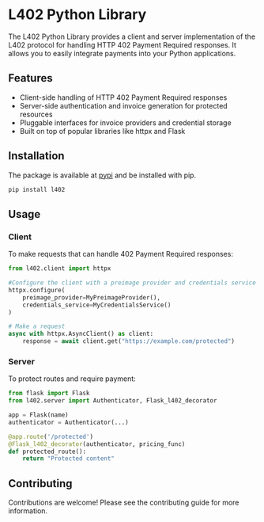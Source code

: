 # L402 Python Library

The L402 Python Library provides a client and server implementation of the L402 protocol for handling HTTP 402 Payment Required responses. It allows you to easily integrate payments into your Python applications.

## Features

- Client-side handling of HTTP 402 Payment Required responses
- Server-side authentication and invoice generation for protected resources
- Pluggable interfaces for invoice providers and credential storage
- Built on top of popular libraries like httpx and Flask

## Installation

The package is available at [pypi](https://pypi.org/project/l402/) and be installed with pip.

```bash
pip install l402
```


## Usage

### Client

To make requests that can handle 402 Payment Required responses:

```python
from l402.client import httpx

#Configure the client with a preimage provider and credentials service
httpx.configure(
    preimage_provider=MyPreimageProvider(),
    credentials_service=MyCredentialsService()
)

# Make a request
async with httpx.AsyncClient() as client:
    response = await client.get("https://example.com/protected")
```


### Server

To protect routes and require payment:

```python
from flask import Flask
from l402.server import Authenticator, Flask_l402_decorator

app = Flask(name)
authenticator = Authenticator(...)

@app.route('/protected')
@Flask_l402_decorator(authenticator, pricing_func)
def protected_route():
    return "Protected content"
```


## Contributing

Contributions are welcome! Please see the contributing guide for more information.

